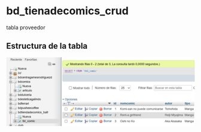 # bd_tienadecomics_crud
tabla proveedor


## Estructura de la tabla 
![tabla proveedor](https://github.com/BerthaAreliFuentesRodriguez/bd_tienadecomics_crud/blob/main/img/estructura_tabla.png) 
